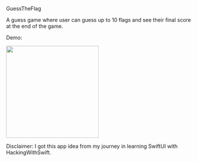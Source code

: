 GuessTheFlag

A guess game where user can guess up to 10 flags and see their final score at the end of the game.

Demo:

<img src="https://github.com/chandevbringino/Portfolio/blob/main/iOS/SwiftUI/GuessTheFlag/Demo/GuessTheFlagDemo.gif" width="250">

Disclaimer: I got this app idea from my journey in learning SwiftUI with HackingWithSwift.
